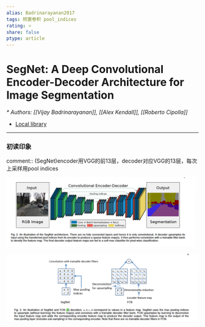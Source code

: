 ```yaml
---
alias: Badrinarayanan2017
tags: 转置卷积 pool_indices
rating: ⭐
share: false
ptype: article
---
```


# SegNet: A Deep Convolutional Encoder-Decoder Architecture for Image Segmentation
<cite>* Authors: [[Vijay Badrinarayanan]], [[Alex Kendall]], [[Roberto Cipolla]]</cite>

* [Local library](zotero://select/items/1_WJGCJ5FS)

***

### 初读印象

comment::  (SegNet)encoder用VGG的前13层，decoder对应VGG的13层，每次上采样用pool indices 

![Pasted image 20220807234732](https://raw.githubusercontent.com/INiid/Markdown4Zhihu/master/Data/@Badrinarayanan2017/Pastedimage20220807234732.png)


![Pasted image 20220807234744](https://raw.githubusercontent.com/INiid/Markdown4Zhihu/master/Data/@Badrinarayanan2017/Pastedimage20220807234744.png)

